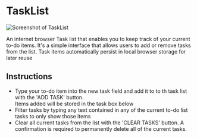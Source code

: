 # TaskList

![Screenshot of TaskList]()

An internet browser Task list that enables you to keep track of your current to-do items.  It's a simple interface that allows users to add or remove tasks from the list. 
Task items automatically persist in local browser storage for later reuse

## Instructions
* Type your to-do item into the new task field and add it to to th task list with the 'ADD TASK' button.   
Items added will be stored in the task box below
* Filter tasks by typing any text contained in any of the current to-do list tasks to only show those items
* Clear all current tasks from the list with the 'CLEAR TASKS' button. A confirmation is required to permanently delete all of the current tasks.
